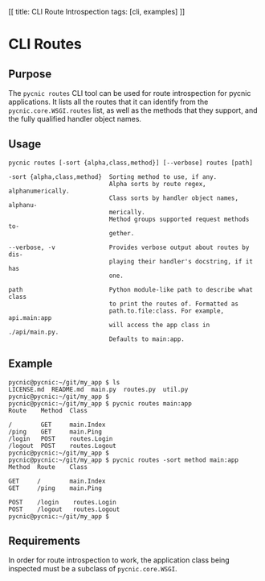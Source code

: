 [[
title: CLI Route Introspection
tags: [cli, examples]
]]

# CLI Routes

## Purpose

The `pycnic routes` CLI tool can be used for route introspection for pycnic
applications. It lists all the routes that it can identify from the 
`pycnic.core.WSGI.routes` list, as well as the methods that they support, and
the fully qualified handler object names.

## Usage

`pycnic routes [-sort {alpha,class,method}] [--verbose] routes [path]`

    -sort {alpha,class,method}  Sorting method to use, if any.
                                Alpha sorts by route regex, alphanumerically.
                                Class sorts by handler object names, alphanu-
                                merically.
                                Method groups supported request methods to-
                                gether.

    --verbose, -v               Provides verbose output about routes by dis-
                                playing their handler's docstring, if it has
                                one.

    path                        Python module-like path to describe what class
                                to print the routes of. Formatted as
                                path.to.file:class. For example, api.main:app
                                will access the app class in ./api/main.py.
                                Defaults to main:app.

## Example

    pycnic@pycnic:~/git/my_app $ ls
    LICENSE.md  README.md  main.py  routes.py  util.py
    pycnic@pycnic:~/git/my_app $
    pycnic@pycnic:~/git/my_app $ pycnic routes main:app
    Route    Method  Class

    /        GET     main.Index
    /ping    GET     main.Ping
    /login   POST    routes.Login
    /logout  POST    routes.Logout
    pycnic@pycnic:~/git/my_app $
    pycnic@pycnic:~/git/my_app $ pycnic routes -sort method main:app
    Method  Route    Class
    
    GET     /        main.Index
    GET     /ping    main.Ping
    
    POST    /login    routes.Login
    POST    /logout   routes.Logout
    pycnic@pycnic:~/git/my_app $

## Requirements

In order for route introspection to work, the application class being inspected
must be a subclass of `pycnic.core.WSGI`.
